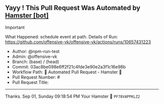 ## Yayy ! This Pull Request Was Automated by [Hamster [bot]](https://github.com/npm-run-test)

> [!IMPORTANT]
> What Happened: schedule event at  path.
> Details of Run: https://github.com/offensive-vk/offensive-vk/actions/runs/10657431223

- Author: @npm-run-test
- Admin: @offensive-vk
- Branch:  (base) /  (head)
- Commit: 03ac8be098e6ff2f21c4fde3e90e2a3f1c16e98b
- Workflow Path: 🤖 Automated Pull Request - Hamster 🐹
- Pull Request Number: #
- Pull Request Title: 

---

Thanks.
Sep 01, Sunday 09:18:54 PM
Your Hamster 🐹 <code>PF78VAPPKLZ2</code>
